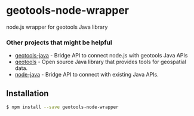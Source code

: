 # geotools-node-wrapper

node.js wrapper for geotools Java library

### Other projects that might be helpful

* [geotools-java](https://github.com/jimgambale/geotools-java) - Bridge API to connect node.js with geotools Java APIs
* [geotools](https://github.com/geotools/geotools) - Open source Java library that provides tools for geospatial data.
* [node-java](https://github.com/joeferner/node-java) - Bridge API to connect with existing Java APIs.

## Installation

```bash
$ npm install --save geotools-node-wrapper